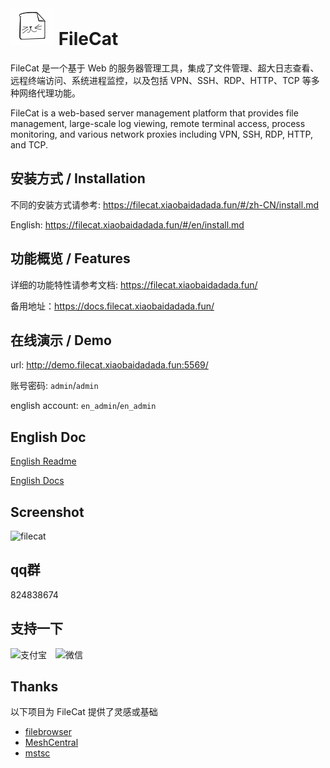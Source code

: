 
# ![](./src/web/meta/resources/img/logo-70.png) FileCat

FileCat 是一个基于 Web 的服务器管理工具，集成了文件管理、超大日志查看、远程终端访问、系统进程监控，以及包括 VPN、SSH、RDP、HTTP、TCP 等多种网络代理功能。

FileCat is a web-based server management platform that provides file management, large-scale log viewing, remote terminal access, process monitoring, and various network proxies including VPN, SSH, RDP, HTTP, and TCP.

## 安装方式 / Installation
不同的安装方式请参考: https://filecat.xiaobaidadada.fun/#/zh-CN/install.md

English: https://filecat.xiaobaidadada.fun/#/en/install.md


## 功能概览 / Features
详细的功能特性请参考文档: https://filecat.xiaobaidadada.fun/

备用地址：https://docs.filecat.xiaobaidadada.fun/

##  在线演示 / Demo
url: http://demo.filecat.xiaobaidadada.fun:5569/

账号密码: `admin`/`admin`

english account: `en_admin`/`en_admin`

## English Doc
[English Readme](./doc/EN_README.md)

[English Docs](https://filecat.xiaobaidadada.fun/#/en/)

##  Screenshot
![filecat](https://github.com/user-attachments/assets/e1cd2e78-7ff3-4c91-abb5-10f1ee68811a)

##  qq群
824838674
## 支持一下

<p>
  <img src="https://github.com/user-attachments/assets/4e89b019-35c7-47be-a419-c83283b841e8" alt="支付宝" width="150" style="margin-right: 10px;" />
  <img src="https://github.com/user-attachments/assets/69af3b89-9a91-4f44-b511-c4094c1064ab" alt="微信" width="150" />
</p>

##  Thanks
以下项目为 FileCat 提供了灵感或基础

- [filebrowser](https://github.com/filebrowser/filebrowser)
- [MeshCentral](https://github.com/Ylianst/MeshCentral)
- [mstsc](https://github.com/citronneur/mstsc.js)
